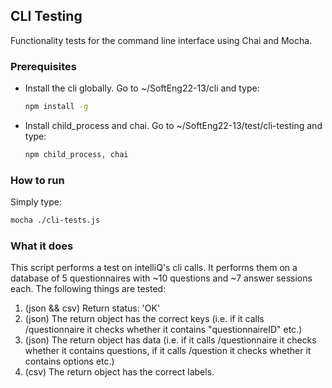 <!-- CLI TESTING -->
## CLI Testing

Functionality tests for the command line interface using Chai and Mocha.

### Prerequisites

* Install the cli globally. Go to ~/SoftEng22-13/cli and type:
  ```sh
  npm install -g
  ```
* Install child_process and chai. Go to ~/SoftEng22-13/test/cli-testing and type:
  ```sh
  npm child_process, chai
  ```

### How to run
Simply type:
  ```sh
  mocha ./cli-tests.js
  ```
### What it does
This script performs a test on intelliQ's cli calls. It performs them on a database of 5 questionnaires with ~10 questions and ~7 answer sessions each. The following things are tested:
1. (json && csv) Return status: 'OK'
2. (json) The return object has the correct keys (i.e. if it calls /questionnaire it checks whether it contains "questionnaireID" etc.)
3. (json) The return object has data (i.e. if it calls /questionnaire it checks whether it contains questions, if it calls /question it checks whether it contains options etc.)
4. (csv) The return object has the correct labels.
